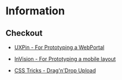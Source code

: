 ﻿# Information

## Checkout

  - [UXPin - For Prototyping a WebPortal](https://www.google.com/search?client=firefox-b-ab&q=uxpin)
  - [InVision - For Prototyping a mobile layout](https://www.invisionapp.com/)
  
  - [CSS Tricks - Drag'n'Drop Upload](https://css-tricks.com/drag-and-drop-file-uploading/)
